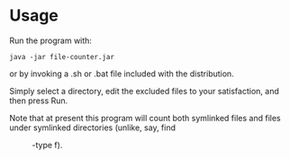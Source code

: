 # Usage

Run the program with:

    java -jar file-counter.jar
    
or by invoking a .sh or .bat file included with the
distribution.

Simply select a directory, edit the excluded files to
your satisfaction, and then press Run.

Note that at present this program will count both
symlinked files and files under symlinked directories
(unlike, say, find <dir> -type f).